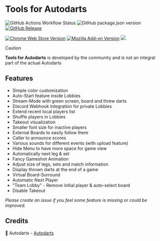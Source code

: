 # Tools for Autodarts

![GitHub Actions Workflow Status](https://img.shields.io/github/actions/workflow/status/creazy231/tools-for-autodarts/release.yml)
![GitHub package.json version](https://img.shields.io/github/package-json/v/creazy231/tools-for-autodarts)
[![GitHub Release](https://img.shields.io/github/v/release/creazy231/tools-for-autodarts)](https://github.com/creazy231/tools-for-autodarts/releases)


[![Chrome Web Store Version](https://img.shields.io/chrome-web-store/v/oolfddhehmbpdnlmoljmllcdggmkgihh?logo=google-chrome&logoColor=%23FFFFFF&label=Chrome)](https://chromewebstore.google.com/detail/tools-for-autodarts/oolfddhehmbpdnlmoljmllcdggmkgihh)
[![Mozilla Add-on Version](https://img.shields.io/amo/v/tools-for-autodarts?logo=firefox&logoColor=%23FFFFFF&label=Firefox)](https://addons.mozilla.org/de/firefox/addon/tools-for-autodarts)
[![](https://img.shields.io/itunes/v/6479754594?logo=apple&label=MacOS%20%26%20iOS
)](https://apps.apple.com/de/app/tools-for-autodarts/id6479754594)

> [!CAUTION]
> **Tools for Autodarts** is developed by the community and is not an integral part of the actual Autodarts

## Features

- Simple color customization
- Auto-Start feature inside Lobbies
- Stream-Mode with green screen, board and threw darts
- Discord Webhook integration for private Lobbies
- Extend recent local players list
- Shuffle players in Lobbies
- Takeout visualization
- Smaller font size for inactive players
- External Boards to easily follow them
- Caller to announce scores
- Various sounds for different events (with upload feature)
- Hide Menu to have more space for game view
- Automatically next leg & set
- Fancy Gameshot Animation
- Adjust size of legs, sets and match information
- Display thrown darts at the end of a game
- Virtual Board-Surround
- Automatic Next Player
- "Team Lobby" - Remove initial player & auto-select board
- Disable Takeout

_Please create an issue if you feel some feature is missing or could be improved._

## Credits

🎯 Autodarts - [Autodarts](https://autodarts.io)
